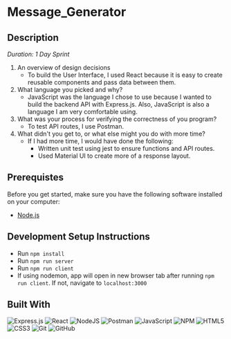 # Message_Generator

## Description

_Duration: 1 Day Sprint_

<ol>
  <li>
    An overview of design decisions
    <ul>
      <li>
        To build the User Interface, I used React because it is easy to create reusable components and pass data between them.
      </li>
    </ul>
  </li>
  <li>
    What language you picked and why?
    <ul>
      <li>
        JavaScript was the language I chose to use because I wanted to build the backend API with Express.js. Also, JavaScript is also a language I am very comfortable using.
      </li>
    </ul>
  </li>
  <li>What was your process for verifying the correctness of you program?
    <ul>
      <li>
      To test API routes, I use Postman.</li>
    </ul>
  </li>
  <li>What didn't you get to, or what else might you do with more time?
    <ul>
      <li>
        If I had more time, I would have done the following:
        <ul>
          <li>Written unit test using jest to ensure functions and API routes.</li>
          <li>Used Material UI to create more of a response layout.</li>
        </ul>
    </li>
    </ul>
  </li>
</ol>

## Prerequistes

Before you get started, make sure you have the following software installed on your computer:

- [Node.js](https://nodejs.org/en/)

## Development Setup Instructions

- Run `npm install`
- Run `npm run server`
- Run `npm run client`
- If using nodemon, app will open in new browser tab after running `npm run client`. If not, navigate to `localhost:3000`

## Built With

![Express.js](https://img.shields.io/badge/express.js-%23404d59.svg?style=for-the-badge&logo=express&logoColor=%2361DAFB)
![React](https://img.shields.io/badge/react-%2320232a.svg?style=for-the-badge&logo=react&logoColor=%2361DAFB)
![NodeJS](https://img.shields.io/badge/node.js-6DA55F?style=for-the-badge&logo=node.js&logoColor=white)
![Postman](https://img.shields.io/badge/Postman-FF6C37?style=for-the-badge&logo=postman&logoColor=white)
![JavaScript](https://img.shields.io/badge/javascript-%23323330.svg?style=for-the-badge&logo=javascript&logoColor=%23F7DF1E)
![NPM](https://img.shields.io/badge/NPM-%23000000.svg?style=for-the-badge&logo=npm&logoColor=white)
![HTML5](https://img.shields.io/badge/html5-%23E34F26.svg?style=for-the-badge&logo=html5&logoColor=white)
![CSS3](https://img.shields.io/badge/css3-%231572B6.svg?style=for-the-badge&logo=css3&logoColor=white)
![Git](https://img.shields.io/badge/git-%23F05033.svg?style=for-the-badge&logo=git&logoColor=white)
![GitHub](https://img.shields.io/badge/github-%23121011.svg?style=for-the-badge&logo=github&logoColor=white)
